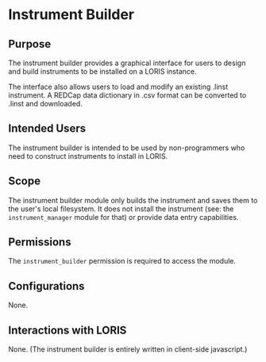 # Instrument Builder

## Purpose

The instrument builder provides a graphical interface for users to
design and build instruments to be installed on a LORIS instance.

The interface also allows users to load and modify an existing
.linst instrument. A REDCap data dictionary in .csv format can be
converted to .linst and downloaded.

## Intended Users

The instrument builder is intended to be used by non-programmers who
need to construct instruments to install in LORIS.

## Scope

The instrument builder module only builds the instrument and saves them
to the user's local filesystem. It does not install the instrument
(see: the `instrument_manager` module for that) or provide data entry
capabilities.

## Permissions

The `instrument_builder` permission is required to access the module.

## Configurations

None.

## Interactions with LORIS

None. (The instrument builder is entirely written in client-side
javascript.)
